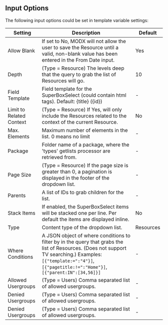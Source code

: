 ## Input Options

The following input options could be set in template variable settings:

Setting | Description | Default
------- | ----------- | -------
Allow Blank | If set to No, MODX will not allow the user to save the Resource until a valid, non-blank value has been entered in the From Date input. | Yes
Depth | (Type = Resource) The levels deep that the query to grab the list of Resources will go. | 10
Field Template | Field template for the SuperBoxSelect (could contain html tags). Default: {title} ({id}) | -
Limit to Related Context | (Type = Resource) If Yes, will only include the Resources related to the context of the current Resource. | No
Max. Elements | Maximum number of elements in the list. 0 means no limit | -
Package | Folder name of a package, where the 'types' getlists processor are retrieved from. | -
Page Size | (Type = Resource) If the page size is greater than 0, a pagination is displayed in the footer of the dropdown list. | -
Parents | A list of IDs to grab children for the list. | -
Stack Items | If enabled, the SuperBoxSelect items will be stacked one per line. Per default the items are displayed inline. | No
Type | Content type of the dropdown list. | Resources
Where Conditions | A JSON object of where conditions to filter by in the query that grabs the list of Resources. (Does not support TV searching.) Examples: `[{"template:=":"4"}]`, `[{"pagetitle:!=":"Home"}]`, `[{"parent:IN":[34,56]}]` | -
Allowed Usergroups | (Type = Users) Comma separated list of allowed usergroups. | -
Denied Usergroups | (Type = Users) Comma separated list of allowed usergroups. | - 
Denied Usergroups | (Type = Users) Comma separated list of allowed usergroups. | - 
